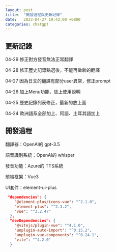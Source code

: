 ```yaml
---
layout: post
title:  "開發過程與更新記錄"
date:   2023-04-27 19:42:00 +0800
categories: chatgpt
---
```



## 更新記錄

04-29 修正對方發音無法正常翻譯

04-28 修正歷史記錄點選後，不能再做新的翻譯

04-27 因為日文的翻譯有部分user異常，修正prompt

04-26 加上Menu功能，放上使用說明

04-25 歷史記錄列表修正，最新的放上面

04-24 歐洲語系全部加上、阿語、土耳其語加上

## 開發過程

翻譯器：OpenAI的 gpt-3.5

語音識別系統：OpenAI的 whisper

發音功能：Azure的 TTS系統


前端框架：Vue3 

UI套件：element-ui-plus

``` json
 "dependencies": {
    "@element-plus/icons-vue": "^2.1.0",
    "element-plus": "^2.3.2",
    "vue": "^3.2.47"
  },
  "devDependencies": {
    "@vitejs/plugin-vue": "^4.1.0",
    "unplugin-auto-import": "^0.15.2",
    "unplugin-vue-components": "^0.24.1",
    "vite": "^4.2.0"
  }
```


